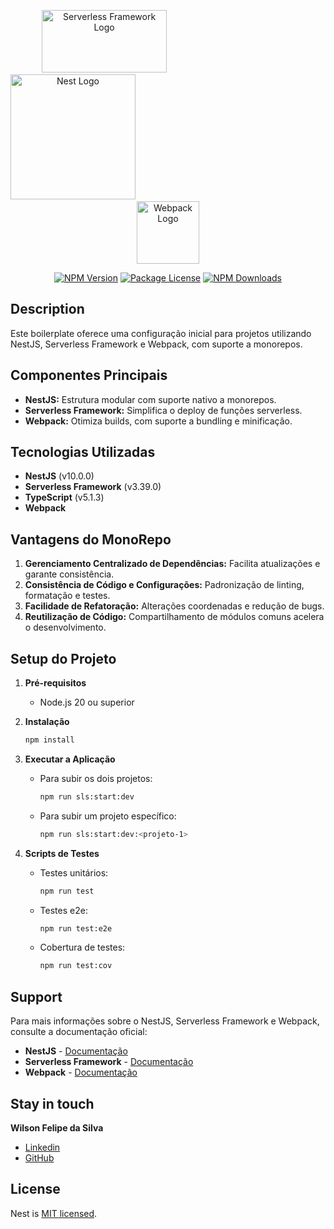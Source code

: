 
<p align="center">
  <a href="https://www.serverless.com/" target="blank"><img src="https://cdn.prod.website-files.com/60acbb950c4d6606963e1fed/60acbb950c4d66854e3e2013_logo%20serverless%20dark.svg" width="200" height="100" alt="Serverless Framework Logo" /></a>
  <img width="200"/>
  <a href="http://nestjs.com/" target="blank"><img src="https://nestjs.com/img/logo-small.svg" width="200" alt="Nest Logo" /></a>
  <img width="300"/>
  <a href="https://webpack.js.org/" target="blank"><img src="https://webpack.js.org/assets/icon-square-big.svg" width="100" alt="Webpack Logo" /></a>
</p>

<p align="center">
  <a href="https://www.npmjs.com/~nestjscore" target="_blank"><img src="https://img.shields.io/npm/v/@nestjs/core.svg" alt="NPM Version" /></a>
  <a href="https://www.npmjs.com/~nestjscore" target="_blank"><img src="https://img.shields.io/npm/l/@nestjs/core.svg" alt="Package License" /></a>
  <a href="https://www.npmjs.com/~nestjscore" target="_blank"><img src="https://img.shields.io/npm/dm/@nestjs/common.svg" alt="NPM Downloads" /></a>
  
</p>

## Description

Este boilerplate oferece uma configuração inicial para projetos utilizando NestJS, Serverless Framework e Webpack, com suporte a monorepos.

## Componentes Principais

- **NestJS:** Estrutura modular com suporte nativo a monorepos.
- **Serverless Framework:** Simplifica o deploy de funções serverless.
- **Webpack:** Otimiza builds, com suporte a bundling e minificação.

## Tecnologias Utilizadas

- **NestJS** (v10.0.0)
- **Serverless Framework** (v3.39.0)
- **TypeScript** (v5.1.3)
- **Webpack**


## Vantagens do MonoRepo

1. **Gerenciamento Centralizado de Dependências:** Facilita atualizações e garante consistência.
2. **Consistência de Código e Configurações:** Padronização de linting, formatação e testes.
3. **Facilidade de Refatoração:** Alterações coordenadas e redução de bugs.
4. **Reutilização de Código:** Compartilhamento de módulos comuns acelera o desenvolvimento.

## Setup do Projeto

1. **Pré-requisitos**
   - Node.js 20 ou superior

2. **Instalação**
   ```bash
   npm install
   ```

3. **Executar a Aplicação**
   - Para subir os dois projetos:
     ```bash
     npm run sls:start:dev
     ```
   - Para subir um projeto específico:
     ```bash
     npm run sls:start:dev:<projeto-1>
     ```

4. **Scripts de Testes**
   - Testes unitários:
     ```bash
     npm run test
     ```
   - Testes e2e:
     ```bash
     npm run test:e2e
     ```
   - Cobertura de testes:
     ```bash
     npm run test:cov
     ```

## Support

Para mais informações sobre o NestJS, Serverless Framework e Webpack, consulte a documentação oficial:
* **NestJS** - [Documentação](https://docs.nestjs.com/)
* **Serverless Framework** - [Documentação](https://www.serverless.com/framework/docs/)
* **Webpack** - [Documentação](https://webpack.js.org/concepts/)

## Stay in touch 

**Wilson Felipe da Silva**
  - [Linkedin](https://www.linkedin.com/in/wilson-felipe-silva/)
  - [GitHub](https://github.com/Wfelipe2011)

## License

Nest is [MIT licensed](LICENSE).

